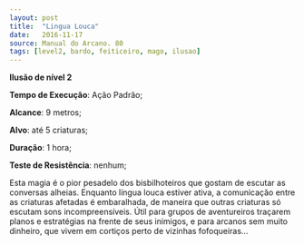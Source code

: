 ```yaml
---
layout: post
title:  "Lingua Louca"
date:   2016-11-17
source: Manual do Arcano. 80
tags: [level2, bardo, feiticeiro, mago, ilusao]
---
```


**Ilusão de nível 2**

**Tempo de Execução**: Ação Padrão;

**Alcance**: 9 metros;

**Alvo**: até 5 criaturas;

**Duração**: 1 hora;

**Teste de Resistência**: nenhum;

Esta magia é o pior pesadelo dos bisbilhoteiros que gostam de escutar as conversas alheias. Enquanto língua louca
estiver ativa, a comunicação entre as criaturas afetadas é embaralhada, de maneira que outras criaturas só escutam sons 
incompreensíveis. Útil para grupos de aventureiros traçarem planos e estratégias na frente de seus inimigos, e para arcanos sem muito dinheiro, que vivem em 
cortiços perto de vizinhas fofoqueiras...